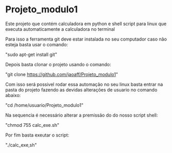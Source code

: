 # Projeto_modulo1
 Este projeto que contém calculadora em python e shell script para linux que executa automaticamente a calculadora no terminal
 
Para isso a ferramenta git deve estar instalada no seu computador caso não esteja basta usar o comando:

"sudo apt-get install git"

Depois basta clonar o projeto usando o comando:

"git clone https://github.com/jaoaff/Projeto_modulo1"

Com isso será possivel rodar essa automação no seu linux basta entrar na pasta do projeto fazendo as devidas alterações de usuario no comando abaixo:

"cd /home/usuario/Projeto_modulo1"

Na sequencia é necessário alterar a premissão do do nosso script shell:

"chmod 755 calc_exe.sh"

Por fim basta exeutar o script:

"./calc_exe,sh"
